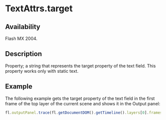 # TextAttrs.target

## Availability

Flash MX 2004.

## Description

Property; a string that represents the target property of the text field. This property works only with static text.

## Example

The following example gets the target property of the text field in the first frame of the top layer of the current scene and shows it in the Output panel:

```javascript
fl.outputPanel.trace(fl.getDocumentDOM().getTimeline().layers[0].frames[0].elements[0].getTe xtAttr("target"));
```

